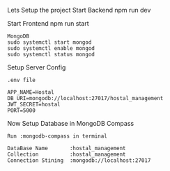 Lets Setup the project
Start Backend
npm run dev

Start Frontend
npm run start

    MongoDB
    sudo systemctl start mongod
    sudo systemctl enable mongod
    sudo systemctl status mongod

Setup Server Config

    .env file

    APP_NAME=Hostal
    DB_URI=mongodb://localhost:27017/hostal_management
    JWT_SECRET=hostal
    PORT=5000

Now Setup Database in MongoDB Compass

    Run :mongodb-compass in terminal

    DataBase Name       :hostal_management
    Collection          :hostal_management
    Connection Stining  :mongodb://localhost:27017

